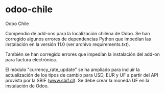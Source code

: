 # odoo-chile
Odoo Chile

Compendio de add-ons para la localización chilena de Odoo. Se han corregido algunos errores de dependencias Python que impedían las instalación en la versión 11.0 (ver archivo requirements.txt). 

También se han corregido errores que impedían la instalación del add-on para factura electrónica.

El módulo "currency_rate_update" se ha ampliado para incluir la actualización de los tipos de cambio para USD, EUR y UF a partir del API provista por la SBIF (www.sbif.cl). Se debe crear la moneda UF en la instalación de Odoo.

